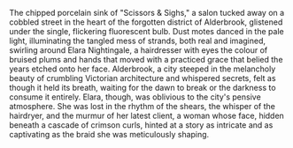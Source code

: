 The chipped porcelain sink of "Scissors & Sighs," a salon tucked away on a cobbled street in the heart of the forgotten district of Alderbrook, glistened under the single, flickering fluorescent bulb.  Dust motes danced in the pale light, illuminating the tangled mess of strands, both real and imagined, swirling around Elara Nightingale, a hairdresser with eyes the colour of bruised plums and hands that moved with a practiced grace that belied the years etched onto her face.  Alderbrook, a city steeped in the melancholy beauty of crumbling Victorian architecture and whispered secrets, felt as though it held its breath, waiting for the dawn to break or the darkness to consume it entirely.  Elara, though, was oblivious to the city's pensive atmosphere.  She was lost in the rhythm of the shears, the whisper of the hairdryer, and the murmur of her latest client, a woman whose face, hidden beneath a cascade of crimson curls, hinted at a story as intricate and as captivating as the braid she was meticulously shaping.
